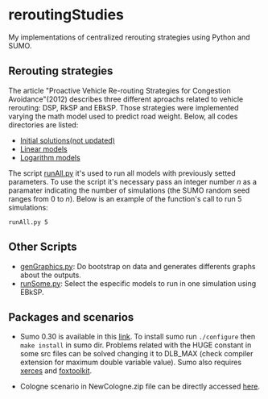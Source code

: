 # reroutingStudies
My implementations of centralized rerouting strategies using Python and SUMO.

## Rerouting strategies
The article "Proactive Vehicle Re-routing Strategies for Congestion Avoidance"(2012) describes three different aproachs related to vehicle rerouting: DSP, RkSP and EBkSP. Those strategies were implemented varying the math model used to predict road weight. Below, all codes directories are listed:
* [Initial solutions(not updated)](https://github.com/JoaoP-Silva/reroutingStudies/tree/main/Initial_solutions)
* [Linear models](https://github.com/JoaoP-Silva/reroutingStudies/tree/main/Linear_models)
* [Logarithm models](https://github.com/JoaoP-Silva/reroutingStudies/tree/main/Logarithm_models)

The script [runAll.py](https://github.com/JoaoP-Silva/reroutingStudies/blob/main/runAll.py) it's used to run all models with previously setted parameters. To use the script it's necessary pass an integer number $n$ as a paramater indicating the number of simulations (the SUMO random seed ranges from $0$ to $n$). Below is an example of the function's call to run 5 simulations:

```
runAll.py 5
```
## Other Scripts
* [genGraphics.py](https://github.com/JoaoP-Silva/reroutingStudies/blob/main/genGraphics.py): Do bootstrap on data and generates differents graphs about the outputs.
* [runSome.py](https://github.com/JoaoP-Silva/reroutingStudies/blob/main/runSome.py): Select the especific models to run in one simulation using EBkSP.

## Packages and scenarios
- Sumo 0.30 is available in this [link](https://sourceforge.net/projects/sumo/files/sumo/version%200.30.0/). To install sumo run ```./configure``` then ``` make install ``` in sumo dir. Problems related with the HUGE constant in some src files can be solved changing it to DLB_MAX (check compiler extension for maximum double variable value). Sumo also requires [xerces](https://xerces.apache.org/xerces-c/) and [foxtoolkit](http://www.fox-toolkit.org/).

- Cologne scenario in NewCologne.zip file can be directly accessed [here](https://sourceforge.net/projects/sumo/files/traffic_data/scenarios/TAPASCologne/TAPASCologne-0.32.0.7z/download).
